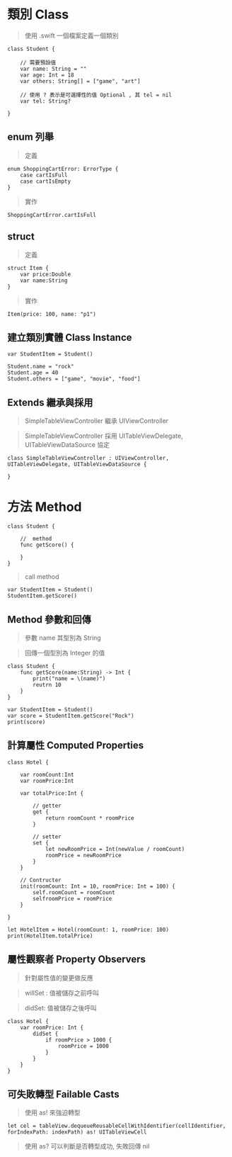 # 類別 Class

> 使用 .swift 一個檔案定義一個類別

	class Student {
	
		// 需要預設值
		var name: String = ""
		var age: Int = 18
		var others: String[] = ["game", "art"]
		
		// 使用 ? 表示是可選擇性的值 Optional , 其 tel = nil
		var tel: String?
	
	}
	
## enum 列舉

> 定義

	enum ShoppingCartError: ErrorType {
		case cartIsFull
		case cartIsEmpty
	}
	
> 實作
	
	ShoppingCartError.cartIsFull

## struct

> 定義

	struct Item {
		var price:Double
		var name:String
	}

> 實作
	
	Item(price: 100, name: "p1")
	
## 建立類別實體 Class Instance

	var StudentItem = Student()
	
	Student.name = "rock"
	Student.age = 40
	Student.others = ["game", "movie", "food"]
	
## Extends 繼承與採用

> SimpleTableViewController 繼承 UIViewController

> SimpleTableViewController 採用 UITableViewDelegate, UITableViewDataSource 協定

	class SimpleTableViewController : UIViewController, UITableViewDelegate, UITableViewDataSource {
	
	}
	
# 方法 Method

	class Student {
	
		//  method
		func getScore() {
		
		}
	}
	
> call method

	var StudentItem = Student()
	StudentItem.getScore()
	
## Method 參數和回傳

> 參數 name 其型別為 String

> 回傳一個型別為 Integer 的值

	class Student {
		func getScore(name:String) -> Int {
			print("name = \(name)")
			reutrn 10
		}
	}
	
	var StudentItem = Student()
	var score = StudentItem.getScore("Rock")
	print(score)
	
## 計算屬性 Computed Properties

	class Hotel {
	
		var roomCount:Int
		var roomPrice:Int
		
		var totalPrice:Int {
		
			// getter
			get {
				return roomCount * roomPrice
			}
			
			// setter
			set {
				let newRoomPrice = Int(newValue / roomCount)
				roomPrice = newRoomPrice
			}
		}
		
		// Contructer
		init(roomCount: Int = 10, roomPrice: Int = 100) {
			self.roomCount = roomCount
			selfroomPrice = roomPrice
		}
	
	}
	
	let HotelItem = Hotel(roomCount: 1, roomPrice: 100)
	print(HotelItem.totalPrice)
	
## 屬性觀察者 Property Observers

> 針對屬性值的變更做反應

> willSet : 值被儲存之前呼叫

> didSet: 值被儲存之後呼叫


	class Hotel {
		var roomPrice: Int {
			didSet {
				if roomPrice > 1000 {
					roomPrice = 1000
				}
			}
		}
	}
	
## 可失敗轉型 Failable Casts

> 使用 as! 來強迫轉型

	let cel = tableView.dequeueReusableCellWithIdentifier(cellIdentifier, forIndexPath: indexPath) as! UITableViewCell

> 使用 as? 可以判斷是否轉型成功, 失敗回傳 nil
	